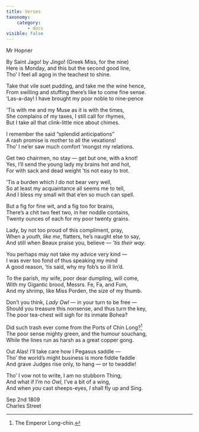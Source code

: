 ```yaml
---
title: Verses
taxonomy:
    category:
        - docs
visible: false
---
```


<div class="author">Mr Hopner</div>

By Saint Jago! by Jingo! (Greek Miss, for the nine)  
Here is Monday, and this but the second good line,  
Tho’ I feel all agog in the teachest to shine.  
  
Take that vile suet pudding, and take me the wine hence,  
From swilling and stuffing there’s like to come fine sense.  
’Las-a-day! I have brought my poor noble to nine-pence  
  
’Tis with me and my Muse as it is with the times,  
She complains of my taxes, I still call for rhymes,  
But I take all that clink-little nice about chimes.  
  
I remember the said “splendid anticipations”  
A rash promise is mother to all the vexations!  
Tho’ I ne’er saw much comfort ’mongst my relations.  
  
Get two chairmen, no stay — get but one, with a knot!  
Yes, I’ll send the young lady my brains hot and hot,  
For with sack and dead weight ’tis not easy to trot.  
  
’Tis a burden which *I* do not bear very well,  
So at least my acquaintance all seems me to tell,  
And I bless my small wit that e’en so much can spell.  
  
But a fig for fine wit, and a fig too for brains,  
There’s a chit two feet two, in her noddle contains,  
Twenty ounces of each for my poor twenty grains.  
  
Lady, by not too proud of this compliment, pray,  
When a *youth*, *like me*, flatters, he’s naught else to say,  
And still when Beaux praise you, believe — *’tis their way*.  
  
You perhaps may not take my advice very kind —  
I was ever too fond of thus speaking my mind  
A good reason, ’tis said, why my fob’s so ill lin’d.  
  
To the parish, my wife, poor dear dumpling, will come,  
With my Gigantic brood, Messrs. Fe, Fa, and Fum,  
And my shrimp, like Miss Porden, the size of my thumb.  
  
Don’t you think, *Lady Owl* — in your turn to be free —  
Should you treasure this nonsense, and thus turn the key,  
The poor tea-chest will sigh for its inmate Bohea?  
  
Did such trash ever come from the Ports of Chin Long?[^1]  
The poor sense mighty green, and the humour souchang,  
While the lines run as harsh as a great copper gong.  
  
Out Alas! I’ll take care how I Pegasus saddle —  
Tho’ the world’s might business is more fiddle faddle  
And grave Judges rise only, to hang — or to twaddle!  
  
Tho’ I vow not to write, I am no stubborn Thing,  
And what if I’m no *Owl*, I’ve a bit of a wing,  
And when *you* cast sheeps-eyes, *I* shall fly up and Sing.  
  
Sep 2nd 1809  
Charles Street  
  
[^1]: The Emperor Long-chin.